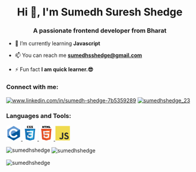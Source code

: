 <h1 align="center">Hi 👋, I'm Sumedh Suresh Shedge</h1>
<h3 align="center">A passionate frontend developer from Bharat</h3>

- 🌱 I’m currently learning **Javascript**

- 📫 You can reach me **sumedhsshedge@gmail.com**

- ⚡ Fun fact **I am quick learner.😎**

<h3 align="left">Connect with me:</h3>
<p align="left">
<a href="https://linkedin.com/in/www.linkedin.com/in/sumedh-shedge-7b5359289" target="blank"><img align="center" src="https://raw.githubusercontent.com/rahuldkjain/github-profile-readme-generator/master/src/images/icons/Social/linked-in-alt.svg" alt="www.linkedin.com/in/sumedh-shedge-7b5359289" height="30" width="40" /></a>
<a href="https://instagram.com/sumedhshedge_23" target="blank"><img align="center" src="https://raw.githubusercontent.com/rahuldkjain/github-profile-readme-generator/master/src/images/icons/Social/instagram.svg" alt="sumedhshedge_23" height="30" width="40" /></a>
</p>

<h3 align="left">Languages and Tools:</h3>
<p align="left"> <a href="https://www.cprogramming.com/" target="_blank" rel="noreferrer"> <img src="https://raw.githubusercontent.com/devicons/devicon/master/icons/c/c-original.svg" alt="c" width="40" height="40"/> </a> <a href="https://www.w3schools.com/css/" target="_blank" rel="noreferrer"> <img src="https://raw.githubusercontent.com/devicons/devicon/master/icons/css3/css3-original-wordmark.svg" alt="css3" width="40" height="40"/> </a> <a href="https://www.w3.org/html/" target="_blank" rel="noreferrer"> <img src="https://raw.githubusercontent.com/devicons/devicon/master/icons/html5/html5-original-wordmark.svg" alt="html5" width="40" height="40"/> </a> <a href="https://developer.mozilla.org/en-US/docs/Web/JavaScript" target="_blank" rel="noreferrer"> <img src="https://raw.githubusercontent.com/devicons/devicon/master/icons/javascript/javascript-original.svg" alt="javascript" width="40" height="40"/> </a> </p>

<p><img align="left" src="https://github-readme-stats.vercel.app/api/top-langs?username=sumedhshedge&show_icons=true&locale=en&layout=compact" alt="sumedhshedge" /></p>

<p>&nbsp;<img align="center" src="https://github-readme-stats.vercel.app/api?username=sumedhshedge&show_icons=true&locale=en" alt="sumedhshedge" /></p>

<p><img align="center" src="https://github-readme-streak-stats.herokuapp.com/?user=sumedhshedge&" alt="sumedhshedge" /></p>
